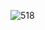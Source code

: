 ![518](https://user-images.githubusercontent.com/117715724/235626615-42bb6d5f-7079-4b4c-8112-1e51e31d53ba.PNG)

